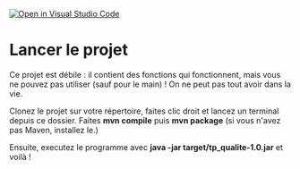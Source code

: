 [![Open in Visual Studio Code](https://classroom.github.com/assets/open-in-vscode-718a45dd9cf7e7f842a935f5ebbe5719a5e09af4491e668f4dbf3b35d5cca122.svg)](https://classroom.github.com/online_ide?assignment_repo_id=10250903&assignment_repo_type=AssignmentRepo)
# Lancer le projet
Ce projet est débile : il contient des fonctions qui fonctionnent, mais vous ne pouvez pas utiliser (sauf pour le main) ! On ne peut pas tout avoir dans la vie.

Clonez le projet sur votre répertoire, faites clic droit et lancez un terminal depuis ce dossier. Faites __mvn compile__ puis __mvn package__ (si vous n'avez pas Maven, installez le.)

Ensuite, executez le programme avec **java -jar target/tp_qualite-1.0.jar** et voilà !